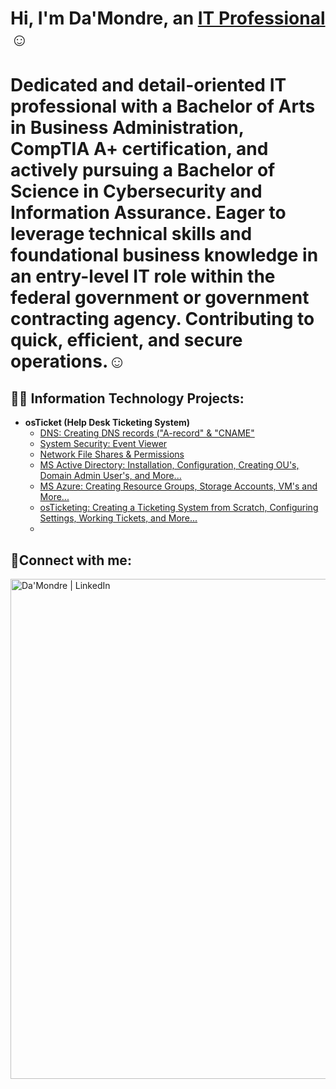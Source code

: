 <h1>Hi, I'm Da'Mondre, an <a href="https://www.linkedin.com/in/dlynch7/">IT Professional</a>☺</h1>

<h1>Dedicated and detail-oriented IT professional with a Bachelor of Arts in Business Administration, CompTIA A+ certification, and actively pursuing a Bachelor of Science in Cybersecurity and Information Assurance. Eager to leverage technical skills and foundational business knowledge in an entry-level IT role within the federal government or government contracting agency. Contributing to quick, efficient, and secure operations.</a>☺</h1>

<h2>👨‍💻 Information Technology Projects:</h2>

- <b>osTicket (Help Desk Ticketing System)</b>
  - [DNS: Creating DNS records ("A-record" & "CNAME"](https://github.com/DLynch777/DNS-Creating-Records-A-record-CNAME-)
  - [System Security: Event Viewer](https://github.com/DLynch777/Event-Viewer)
  - [Network File Shares & Permissions](https://github.com/DLynch777/Network-File-Shares-Permissions)
  - [MS Active Directory: Installation, Configuration, Creating OU's, Domain Admin User's, and More...](https://github.com/DLynch777/Active-Directory)
  - [MS Azure: Creating Resource Groups, Storage Accounts, VM's and More...](https://github.com/DLynch777/MS-AZURE/blob/main/README.md)
  - [osTicketing: Creating a Ticketing System from Scratch, Configuring Settings, Working Tickets, and More...](https://github.com/DLynch777/osTicketing/blob/main/README.md)
  - 

<h2>🤳Connect with me:</h2>


[<img align="left" alt="Da'Mondre | LinkedIn" width="800px" src="https:https://www.linkedin.com/in/dlynch7/" />][linkedin]


[linkedin]: https://linkedin.com/in/Josh

[linkedin]: https://www.linkedin.com/in/dlynch7/






